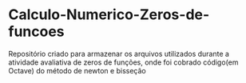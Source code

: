 # Calculo-Numerico-Zeros-de-funcoes
Repositório criado para armazenar os arquivos utilizados durante a atividade avaliativa de zeros de funções, onde foi cobrado código(em Octave) do método de newton e bisseção
